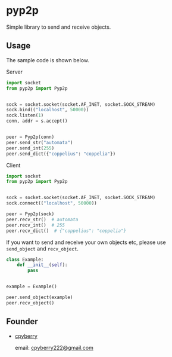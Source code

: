 # pyp2p

Simple library to send and receive objects.

## Usage

The sample code is shown below.

Server

```python
import socket
from pyp2p import Pyp2p


sock = socket.socket(socket.AF_INET, socket.SOCK_STREAM)
sock.bind(("localhost", 50000))
sock.listen(1)
conn, addr = s.accept()


peer = Pyp2p(conn)
peer.send_str("automata")
peer.send_int(255)
peer.send_dict({"coppelius": "coppelia"})
```

Client

```python
import socket
from pyp2p import Pyp2p


sock = socket.socket(socket.AF_INET, socket.SOCK_STREAM)
sock.connect(("localhost", 50000))

peer = Pyp2p(sock)
peer.recv_str()  # automata
peer.recv_int()  # 255
peer.recv_dict()  # {"coppelius": "coppelia"}
```

If you want to send and receive your own objects etc, please use `send_object` and `recv_object`.

```python
class Example:
	def __init__(self):
		pass


example = Example()

peer.send_object(example)
peer.recv_object()
```

## Founder

* [cpyberry](https://github.com/cpyberry)

	email: cpyberry222@gmail.com
